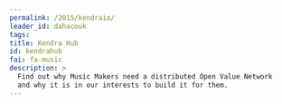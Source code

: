 ```yaml
---
permalink: /2015/kendraio/
leader_id: dahacouk
tags: 
title: Kendra Hub
id: kendrahub
fai: fa-music
description: > 
  Find out why Music Makers need a distributed Open Value Network
  and why it is in our interests to build it for them.
---
```

